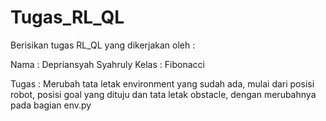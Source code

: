 # Tugas_RL_QL
Berisikan tugas RL_QL yang dikerjakan oleh :

Nama : Depriansyah Syahruly
Kelas : Fibonacci

Tugas : Merubah tata letak environment yang sudah ada, mulai dari posisi robot, posisi goal yang dituju dan tata letak obstacle, dengan merubahnya pada bagian env.py
